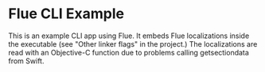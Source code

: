 # Flue CLI Example

This is an example CLI app using Flue. It embeds Flue localizations inside
the executable (see "Other linker flags" in the project.) The localizations
are read with an Objective-C function due to problems calling
getsectiondata from Swift.
